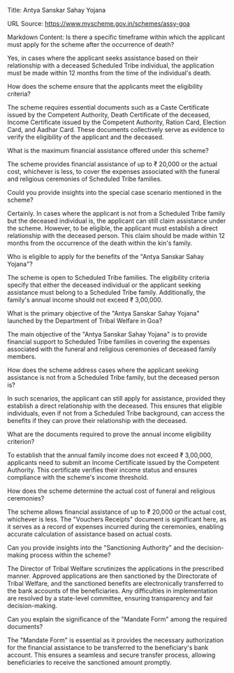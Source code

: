 Title: Antya Sanskar Sahay Yojana

URL Source: https://www.myscheme.gov.in/schemes/assy-goa

Markdown Content:
Is there a specific timeframe within which the applicant must apply for the scheme after the occurrence of death?

Yes, in cases where the applicant seeks assistance based on their relationship with a deceased Scheduled Tribe individual, the application must be made within 12 months from the time of the individual's death.

How does the scheme ensure that the applicants meet the eligibility criteria?

The scheme requires essential documents such as a Caste Certificate issued by the Competent Authority, Death Certificate of the deceased, Income Certificate issued by the Competent Authority, Ration Card, Election Card, and Aadhar Card. These documents collectively serve as evidence to verify the eligibility of the applicant and the deceased.

What is the maximum financial assistance offered under this scheme?

The scheme provides financial assistance of up to ₹ 20,000 or the actual cost, whichever is less, to cover the expenses associated with the funeral and religious ceremonies of Scheduled Tribe families.

Could you provide insights into the special case scenario mentioned in the scheme?

Certainly. In cases where the applicant is not from a Scheduled Tribe family but the deceased individual is, the applicant can still claim assistance under the scheme. However, to be eligible, the applicant must establish a direct relationship with the deceased person. This claim should be made within 12 months from the occurrence of the death within the kin's family.

Who is eligible to apply for the benefits of the "Antya Sanskar Sahay Yojana"?

The scheme is open to Scheduled Tribe families. The eligibility criteria specify that either the deceased individual or the applicant seeking assistance must belong to a Scheduled Tribe family. Additionally, the family's annual income should not exceed ₹ 3,00,000.

What is the primary objective of the "Antya Sanskar Sahay Yojana" launched by the Department of Tribal Welfare in Goa?

The main objective of the "Antya Sanskar Sahay Yojana" is to provide financial support to Scheduled Tribe families in covering the expenses associated with the funeral and religious ceremonies of deceased family members.

How does the scheme address cases where the applicant seeking assistance is not from a Scheduled Tribe family, but the deceased person is?

In such scenarios, the applicant can still apply for assistance, provided they establish a direct relationship with the deceased. This ensures that eligible individuals, even if not from a Scheduled Tribe background, can access the benefits if they can prove their relationship with the deceased.

What are the documents required to prove the annual income eligibility criterion?

To establish that the annual family income does not exceed ₹ 3,00,000, applicants need to submit an Income Certificate issued by the Competent Authority. This certificate verifies their income status and ensures compliance with the scheme's income threshold.

How does the scheme determine the actual cost of funeral and religious ceremonies?

The scheme allows financial assistance of up to ₹ 20,000 or the actual cost, whichever is less. The "Vouchers Receipts" document is significant here, as it serves as a record of expenses incurred during the ceremonies, enabling accurate calculation of assistance based on actual costs.

Can you provide insights into the "Sanctioning Authority" and the decision-making process within the scheme?

The Director of Tribal Welfare scrutinizes the applications in the prescribed manner. Approved applications are then sanctioned by the Directorate of Tribal Welfare, and the sanctioned benefits are electronically transferred to the bank accounts of the beneficiaries. Any difficulties in implementation are resolved by a state-level committee, ensuring transparency and fair decision-making.

Can you explain the significance of the "Mandate Form" among the required documents?

The "Mandate Form" is essential as it provides the necessary authorization for the financial assistance to be transferred to the beneficiary's bank account. This ensures a seamless and secure transfer process, allowing beneficiaries to receive the sanctioned amount promptly.
